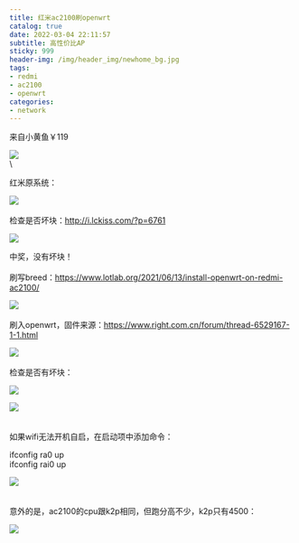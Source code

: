 ```yaml
---
title: 红米ac2100刷openwrt
catalog: true
date: 2022-03-04 22:11:57
subtitle: 高性价比AP
sticky: 999
header-img: /img/header_img/newhome_bg.jpg
tags:
- redmi
- ac2100
- openwrt
categories:
- network
---
```


来自小黄鱼￥119

![](ac2100.png)
\
\

红米原系统：

![](origin_system.png)
\
\
检查是否坏块：http://i.lckiss.com/?p=6761

![](bad_blocks.png)

中奖，没有坏块！
\
\
刷写breed：https://www.lotlab.org/2021/06/13/install-openwrt-on-redmi-ac2100/

![](breed.png)
\
\
刷入openwrt，固件来源：https://www.right.com.cn/forum/thread-6529167-1-1.html

![](op_overview.png)
\
\
检查是否有坏块：

![](logs.png)

![](shell.png)
\
\
\
如果wifi无法开机自启，在启动项中添加命令：

ifconfig ra0 up  
ifconfig rai0 up

![](startup.png)
\
\
\
意外的是，ac2100的cpu跟k2p相同，但跑分高不少，k2p只有4500：
  
![](k2p.png)

